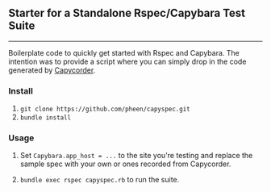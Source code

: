 ## Starter for a Standalone Rspec/Capybara Test Suite

* * *

Boilerplate code to quickly get started with Rspec and Capybara. The intention was to provide a script where you can simply drop in the code generated by [Capycorder](http://polarblau.com/2012/06/04/capycorder-beta-released.html).

### Install

1. `git clone https://github.com/pheen/capyspec.git`
2. `bundle install`

### Usage

1. Set `Capybara.app_host = ...` to the site you're testing and replace the sample spec with your own or ones recorded from Capycorder.

2. `bundle exec rspec capyspec.rb` to run the suite.
